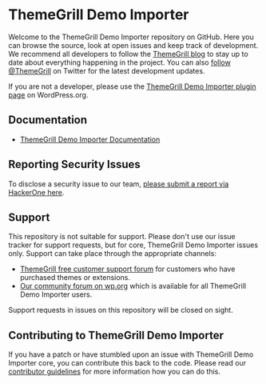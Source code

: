 # ThemeGrill Demo Importer

Welcome to the ThemeGrill Demo Importer repository on GitHub. Here you can browse the source, look at open issues and keep track of development. We recommend all developers to follow the [ThemeGrill blog](https://themegrill.com/blog) to stay up to date about everything happening in the project. You can also [follow @ThemeGrill](https://twitter.com/ThemeGrill) on Twitter for the latest development updates.

If you are not a developer, please use the [ThemeGrill Demo Importer plugin page](https://wordpress.org/plugins/themegrill-demo-importer/) on WordPress.org.

## Documentation
* [ThemeGrill Demo Importer Documentation](https://themegrill.com/docs/themegrill-demo-importer/)

## Reporting Security Issues
To disclose a security issue to our team, [please submit a report via HackerOne here](https://hackerone.com/themegrill/).

## Support
This repository is not suitable for support. Please don't use our issue tracker for support requests, but for core, ThemeGrill Demo Importer issues only. Support can take place through the appropriate channels:

* [ThemeGrill free customer support forum](https://themegrill.com/support-forum/) for customers who have purchased themes or extensions.
* [Our community forum on wp.org](https://wordpress.org/support/plugin/themegrill-demo-importer) which is available for all ThemeGrill Demo Importer users.

Support requests in issues on this repository will be closed on sight.

## Contributing to ThemeGrill Demo Importer
If you have a patch or have stumbled upon an issue with ThemeGrill Demo Importer core, you can contribute this back to the code. Please read our [contributor guidelines](https://github.com/themegrill/themegrill-demo-importer/blob/master/.github/CONTRIBUTING.md) for more information how you can do this.
